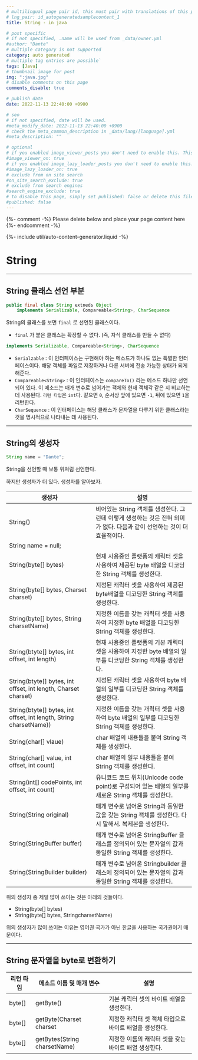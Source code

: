 ```yaml
---
# multilingual page pair id, this must pair with translations of this page. (This name must be unique)
# lng_pair: id_autogeneratedsamplecontent_1
title: String - in java

# post specific
# if not specified, .name will be used from _data/owner.yml
#author: "Dante"
# multiple category is not supported
category: auto generated
# multiple tag entries are possible`
tags: [Java]
# thumbnail image for post
img: ":java.jpg"
# disable comments on this page
comments_disable: true

# publish date
date: 2022-11-13 22:40:00 +0900

# seo
# if not specified, date will be used.
#meta_modify_date: 2022-11-13 22:40:00 +0900
# check the meta_common_description in _data/lang/[language].yml
#meta_description: ""

# optional
# if you enabled image_viewer_posts you don't need to enable this. This is only if image_viewer_posts = false
#image_viewer_on: true
# if you enabled image_lazy_loader_posts you don't need to enable this. This is only if image_lazy_loader_posts = false
#image_lazy_loader_on: true
# exclude from on site search
#on_site_search_exclude: true
# exclude from search engines
#search_engine_exclude: true
# to disable this page, simply set published: false or delete this file
#published: false
---
```

{%- comment -%} Please delete below and place your page content here {%- endcomment -%}

{%- include util/auto-content-generator.liquid -%}

<!-- outline-start -->

# String

---

## String 클래스 선언 부분

```java
public final class String extneds Object
    implements Serializable, Compareable<String>, CharSequence
```

String의 클래스를 보면 `final` 로 선언된 클래스이다.

- `final` 가 붙은 클래스는 확장할 수 없다. (즉, 자식 클래스를 만들 수 없다)

```java
implements Serializable, Compareable<String>, CharSequence
```

- `Serialzable` : 이 인터페이스는 구현해야 하는 메소드가 하나도 없는 특별한 인터페이스이다. 해당 객체를 파일로 저장하거나 다른 서버에 전송 가능한 상태가 되게 해준다.
- `Compareable<String>` : 이 인터페이스는 `compareTo()` 라는 메소드 하나만 선언되어 있다. 이 메소드는 매개 변수로 넘어가는 객체와 현재 객체각 같은 지 비교하는 데 사용된다. `리턴 타입`은 `int`다. 같으면 `0`, 순서상 앞에 있으면 `-1`, 뒤에 있으면 `1`을 리턴한다.
- `CharSequence` : 이 인터페이스는 해당 클래스가 문자열을 다루기 위한 클래스라는 것을 명시적으로 나타내는 데 사용된다.

---

## String의 생성자

```java
String name = "Dante";
```

String을 선언할 때 보통 위처럼 선언한다.

하지만 생성자가 더 있다. 생성자를 알아보자.

| 생성자 | 설명 |
| --- | --- |
| String() | 비어있는 String 객체를 생성한다. 그런데 이렇게 생성하는 것은 전혀 의미가 없다. 다음과 같이 선언하는 것이 더 효율적이다.
String name = null; |
| String(byte[] bytes) | 현재 사용중인 플랫폼의 캐릭터 셋을 사용하여 제공된 byte 배열을 디코딩한 String 객체를 생성한다. |
| String(byte[] bytes, Charset charset) | 지정된 캐릭터 셋을 사용하여 제공된 byte배열을 디코딩한 String 객체를 생성한다.  |
| String(byte[] bytes, String charsetName) | 지정한 이름을 갖는 캐릭터 셋을 사용하여 지정한 byte 배열을 디코딩한 String 객체를 생성한다. |
| String(btyte[] bytes, int offset, int length) | 현재 사용중인 플랫폼의 기본 캐릭터 셋을 사용하여 지정한 byte 배열의 일부를 디코딩한 String 객체를 생성한다. |
| String(btyte[] bytes, int offset, int length, Charset charset) | 지정된 캐릭터 셋을 사용하여 byte 배열의 일부를 디코딩한 String 객체를 생성한다. |
| String(btyte[] bytes, int offset, int length, String charsetName)) | 지정한 이름을 갖는 개릭터 셋을 사용하여 byte 배열의 일부를 디코딩한 String 객체를 생성한다. |
| String(char[] vlaue) | char 배열의 내용들을 붙여 String 객체를 생성한다. |
| String(char[] value, int offset, int count) | char 배열의 일부 내용들을 붙여 String 객체를 생성한다. |
| String(int[] codePoints, int offset, int count) | 유니코드 코드 위치(Unicode code point)로 구성되어 있는 배열의 일부를 새로운 String 객체를 생성한다. |
| String(String original) | 매개 변수로 넘어온 String과 동일한 값을 갖는 String 객체를 생성한다. 다시 말해서. 복제본을 생성한다. |
| String(StringBuffer buffer) | 매개 변수로 넘어온 StringBuffer 클래스를 정의되어 있는 문자열의 값과 동일한 String 객체를 생성한다. |
| String(StringBuilder builder) | 매개 변수로 넘어온  Stringbuilder 클래스에 정의되어 있는 문자열의 값과 동일한 String 객체를 생성한다. |

위의 생성자 중 제일 많이 쓰이는 것은 아래의 것들이다.

- String(byte[] bytes)
- String(byte[] bytes, StringcharsetName)

위의 생성자가 많이 쓰이는 이유는 영어권 국가가 아닌 한글을 사용하는 국가권이기 때문이다.

---

## String 문자열을 byte로 변환하기

| 리턴 타입 | 메소드 이름 및 매개 변수 | 설명 |
| --- | --- | --- |
| byte[] | getByte() | 기본 캐릭터 셋의 바이트 배열을 생성한다. |
| byte[] | getByte(Charset charset | 지정한 캐릭터 셋 객체 타입으로 바이트 배열을 생성한다. |
| byte[] | getBytes(String charsetName) | 지정한 이름의 캐릭터 셋을 갖는 바이트 배열 생성한다. |



<!-- outline-end -->
